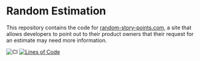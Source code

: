 # Random Estimation

This repository contains the code for [random-story-points.com](https://random-story-points.com), a site that allows developers 
to point out to their product owners that their request for an estimate may need more information.

![CI](https://github.com/Kaliumhexacyanoferrat/random-story-points/workflows/CI/badge.svg) [![Lines of Code](https://sonarcloud.io/api/project_badges/measure?project=Kaliumhexacyanoferrat_random-story-points&metric=ncloc)](https://sonarcloud.io/dashboard?id=Kaliumhexacyanoferrat_random-story-points)
